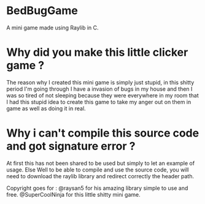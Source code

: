 # BedBugGame

A mini game made using Raylib in C.

# Why did you make this little clicker game ?

The reason why I created this mini game is simply
just stupid, in this shitty period I'm going through I have a
invasion of bugs in my house and then I was so tired of not sleeping because they were everywhere in my room that I had this stupid idea to create this game to take my anger out on them in game as well as doing it in real.

# Why i can't compile this source code and got signature error ?

At first this has not been shared to be used but simply to let an example of usage.
Else Well to be able to compile and use the source code, you will need to download the raylib library and redirect correctly the header path.

Copyright goes for :
@raysan5 for his amazing library simple to use and free.
@SuperCoolNinja for this little shitty mini game.
